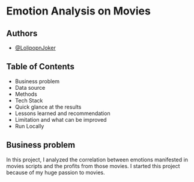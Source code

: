 # Emotion Analysis on Movies
## Authors
* [@LolipopnJoker](https://github.com/LolipopnJoker)
## Table of Contents
* Business problem
* Data source
* Methods
* Tech Stack
* Quick glance at the results
* Lessons learned and recommendation
* Limitation and what can be improved
* Run Locally
## Business problem
In this project, I analyzed the correlation between emotions manifested in movies scripts and the profits from those movies. I started this project because of my huge passion to movies.
